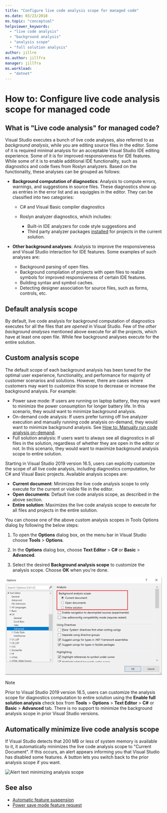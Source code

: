 ```yaml
---
title: "Configure live code analysis scope for managed code"
ms.date: 03/23/2018
ms.topic: "conceptual"
helpviewer_keywords:
  - "live code analysis"
  - "background analysis"
  - "analysis scope"
  - "full solution analysis"
author: jillre
ms.author: jillfra
manager: jillfra
ms.workload:
  - "dotnet"
---
```

# How to: Configure live code analysis scope for managed code

## What is "Live code analysis" for managed code?
Visual Studio executes a bunch of live code analyses, also referred to as *background analysis*, while you are editing source files in the editor. Some of it is required minimal analysis for an acceptable Visual Studio IDE editing experience. Some of it is for improved responsiveness for IDE features. While some of it is to enable additional IDE functionality, such as diagnostics and code fixes from Roslyn analyzers. Based on the functionality, these analyses can be grouped as follows:

- **Background computation of diagnostics**: Analysis to compute errors, warnings, and suggestions in source files. These diagnostics show up as entries in the error list and as squiggles in the editor. They can be classified into two categories:
    - C# and Visual Basic compiler diagnostics
    - Roslyn analyzer diagnostics, which includes:

        - Built-in IDE analyzers for code style suggestions and
        - Third party analyzer packages [installed](./install-roslyn-analyzers.md) for projects in the current solution.

- **Other background analyses**: Analysis to improve the responsiveness and Visual Studio interaction for IDE features. Some examples of such analyses are:
    - Background parsing of open files.
    - Background compilation of projects with open files to realize symbols for improved responsiveness of certain IDE features.
    - Building syntax and symbol caches.
    - Detecting designer association for source files, such as forms, controls, etc.

## Default analysis scope

By default, live code analysis for background computation of diagnostics executes for all the files that are _opened_ in Visual Studio. Few of the _other background analyses_ mentioned above execute for all the projects, which have at least one open file. While few background analyses execute for the entire solution.

## Custom analysis scope

The default scope of each background analysis has been tuned for the optimal user experience, functionality, and performance for majority of customer scenarios and solutions. However, there are cases where customers may want to customize this scope to decrease or increase the background analysis. For example:

- Power save mode: If users are running on laptop battery, they may want to minimize the power consumption for longer battery life. In this scenario, they would want to minimize background analysis.
- On-demand code analysis: If users prefer turning off live analyzer execution and manually running code analysis on-demand, they would want to minimize background analysis. See [How to: Manually run code analysis on-demand](./how-to-run-code-analysis-manually-for-managed-code.md).
- Full solution analysis: If users want to always see all diagnostics in all files in the solution, regardless of whether they are open in the editor or not. In this scenario, they would want to maximize background analysis scope to entire solution.

Starting in Visual Studio 2019 version 16.5, users can explicitly customize the scope of all live code analysis, including diagnostics computation, for C# and Visual Basic projects. Available analysis scopes are:

- **Current document**: Minimizes the live code analysis scope to only execute for the current or visible file in the editor.
- **Open documents**: Default live code analysis scope, as described in the above section.
- **Entire solution**: Maximizes the live code analysis scope to execute for all files and projects in the entire solution.

You can choose one of the above custom analysis scopes in Tools Options dialog by following the below steps:

1. To open the **Options** dialog box, on the menu bar in Visual Studio choose **Tools** > **Options**.

2. In the **Options** dialog box, choose **Text Editor** > **C#** or **Basic** > **Advanced**.

3. Select the desired **Background analysis scope** to customize the analysis scope. Choose **OK** when you're done.

![Analysis scope.](./media/background-analysis-scope.png)

> [!NOTE]
> Prior to Visual Studio 2019 version 16.5, users can customize the analysis scope for diagnostics computation to entire solution using the **Enable full solution analysis** check box from **Tools** > **Options** > **Text Editor** > **C#** or **Basic** > **Advanced** tab. There is no support to minimize the background analysis scope in prior Visual Studio versions.

## Automatically minimize live code analysis scope

If Visual Studio detects that 200 MB or less of system memory is available to it, it automatically minimizes the live code analysis scope to "Current Document". If this occurs, an alert appears informing you that Visual Studio has disabled some features. A button lets you switch back to the prior analysis scope if you want.

![Alert text minimizing analysis scope](./media/fsa_alert.png)

## See also

- [Automatic feature suspension](./automatic-feature-suspension.md)
- [Power save mode feature request](https://github.com/dotnet/roslyn/issues/38429)
